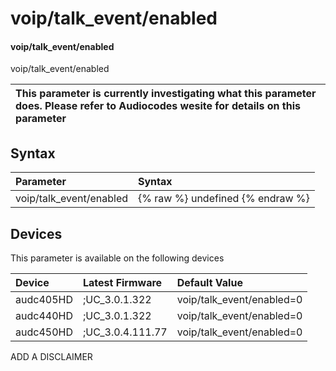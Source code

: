 ﻿---
description: voip/talk_event/enabled
search: false
---

# voip/talk_event/enabled

#### voip/talk_event/enabled

voip/talk_event/enabled


| This parameter is currently investigating what this parameter does. Please refer to Audiocodes wesite for details on this parameter | 
| :--- |

## Syntax
| Parameter | Syntax |
| :--- | :--- |
|voip/talk_event/enabled | {% raw %} undefined {% endraw %}|

## Devices
This parameter is available on the following devices

| Device | Latest Firmware | Default Value |
|:---|:---|:---|
| audc405HD | ;UC_3.0.1.322 | voip/talk_event/enabled=0 
| audc440HD | ;UC_3.0.1.322 | voip/talk_event/enabled=0 
| audc450HD | ;UC_3.0.4.111.77 | voip/talk_event/enabled=0 

ADD A DISCLAIMER
